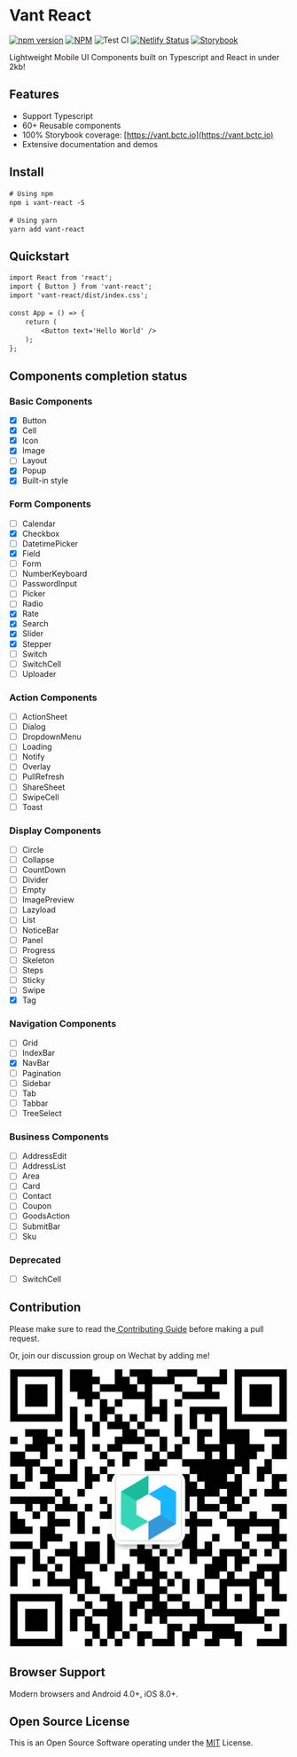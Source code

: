 # **Vant React**

[![npm version](https://badge.fury.io/js/vant-react.svg)](https://badge.fury.io/js/vant-react)
[![NPM](https://img.shields.io/npm/l/vant-react)](LICENSE)
![Test CI](https://github.com/mxdi9i7/vant-react/workflows/Test%20CI/badge.svg)
[![Netlify Status](https://api.netlify.com/api/v1/badges/30ddabc0-3eb6-4530-ab08-58db247a2b48/deploy-status)](https://vant.bctc.io)
[![Storybook](https://cdn.jsdelivr.net/gh/storybookjs/brand@master/badge/badge-storybook.svg)](https://vant.bctc.io)

Lightweight Mobile UI Components built on Typescript and React in under 2kb!

## **Features**

* Support Typescript
* 60+ Reusable components
* 100% Storybook coverage: [https://vant.bctc.io](https://vant.bctc.io)
* Extensive documentation and demos

## Install

```text
# Using npm
npm i vant-react -S

# Using yarn
yarn add vant-react
```

## Quickstart

```text
import React from 'react';
import { Button } from 'vant-react';
import 'vant-react/dist/index.css';

const App = () => {
    return (
        <Button text='Hello World' />
    );
};
```

## Components completion status

### Basic Components

* [x] Button
* [x] Cell
* [x] Icon
* [x] Image
* [ ] Layout
* [x] Popup
* [x] Built-in style

### Form Components

* [ ] Calendar
* [x] Checkbox
* [ ] DatetimePicker
* [x] Field
* [ ] Form
* [ ] NumberKeyboard
* [ ] PasswordInput
* [ ] Picker
* [ ] Radio
* [x] Rate
* [x] Search
* [x] Slider
* [x] Stepper
* [ ] Switch
* [ ] SwitchCell
* [ ] Uploader

### Action Components

* [ ] ActionSheet
* [ ] Dialog
* [ ] DropdownMenu
* [ ] Loading
* [ ] Notify
* [ ] Overlay
* [ ] PullRefresh
* [ ] ShareSheet
* [ ] SwipeCell
* [ ] Toast

### Display Components

* [ ] Circle
* [ ] Collapse
* [ ] CountDown
* [ ] Divider
* [ ] Empty
* [ ] ImagePreview
* [ ] Lazyload
* [ ] List
* [ ] NoticeBar
* [ ] Panel
* [ ] Progress
* [ ] Skeleton
* [ ] Steps
* [ ] Sticky
* [ ] Swipe
* [x] Tag

### Navigation Components

* [ ] Grid
* [ ] IndexBar
* [x] NavBar
* [ ] Pagination
* [ ] Sidebar
* [ ] Tab
* [ ] Tabbar
* [ ] TreeSelect

### Business Components

* [ ] AddressEdit
* [ ] AddressList
* [ ] Area
* [ ] Card
* [ ] Contact
* [ ] Coupon
* [ ] GoodsAction
* [ ] SubmitBar
* [ ] Sku

### Deprecated

* [ ] SwitchCell

## Contribution

Please make sure to read the[ Contributing Guide](.github/CONTRIBUTION.md) before making a pull request.

Or, join our discussion group on Wechat by adding me!

![Wechat QR code](https://github.com/mxdi9i7/Vant-react-docs/blob/master/.gitbook/assets/qr.png)

## Browser Support

Modern browsers and Android 4.0+, iOS 8.0+.

## Open Source License

This is an Open Source Software operating under the [MIT](https://github.com/mxdi9i7/vant-react/blob/master/LICENSE) License.

